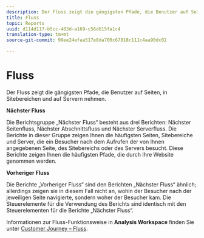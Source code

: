 ```yaml
---
description: Der Fluss zeigt die gängigsten Pfade, die Benutzer auf Seiten, in Sitebereichen und auf Servern nehmen.
title: Fluss
topic: Reports
uuid: d114d117-b5cc-483d-a169-c56d615fa1c4
translation-type: tm+mt
source-git-commit: 99ee24efaa517e8da700c67818c111c4aa90dc02

---
```



# Fluss

Der Fluss zeigt die gängigsten Pfade, die Benutzer auf Seiten, in Sitebereichen und auf Servern nehmen.

**Nächster Fluss**

Die Berichtsgruppe „Nächster Fluss“ besteht aus drei Berichten: Nächster Seitenfluss, Nächster Abschnittsfluss und Nächster Serverfluss. Die Berichte in dieser Gruppe zeigen Ihnen die häufigsten Seiten, Sitebereiche und Server, die ein Besucher nach dem Aufrufen der von Ihnen angegebenen Seite, des Sitebereichs oder des Servers besucht. Diese Berichte zeigen Ihnen die häufigsten Pfade, die durch Ihre Website genommen werden.

**Vorheriger Fluss**

Die Berichte „Vorheriger Fluss“ sind den Berichten „Nächster Fluss“ ähnlich; allerdings zeigen sie in diesem Fall nicht an, wohin der Besucher nach der jeweiligen Seite navigierte, sondern woher der Besucher kam. Die Steuerelemente für die Verwendung des Berichts sind identisch mit den Steuerelementen für die Berichte „Nächster Fluss“. 

Informationen zur Fluss-Funktionsweise in **Analysis Workspace** finden Sie unter [Customer Journey – Fluss](/help/analyze/analysis-workspace/visualizations/c-flow/flow.md).
